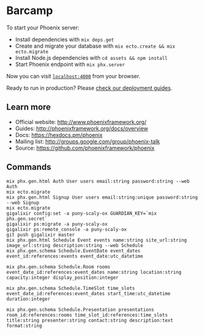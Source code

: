 # Barcamp

To start your Phoenix server:

  * Install dependencies with `mix deps.get`
  * Create and migrate your database with `mix ecto.create && mix ecto.migrate`
  * Install Node.js dependencies with `cd assets && npm install`
  * Start Phoenix endpoint with `mix phx.server`

Now you can visit [`localhost:4000`](http://localhost:4000) from your browser.

Ready to run in production? Please [check our deployment guides](http://www.phoenixframework.org/docs/deployment).

## Learn more

  * Official website: http://www.phoenixframework.org/
  * Guides: http://phoenixframework.org/docs/overview
  * Docs: https://hexdocs.pm/phoenix
  * Mailing list: http://groups.google.com/group/phoenix-talk
  * Source: https://github.com/phoenixframework/phoenix

## Commands

```
mix phx.gen.html Auth User users email:string password:string --web Auth
mix ecto.migrate
mix phx.gen.html Signup User users email:string:unique password:string --web Signup
mix ecto.migrate
gigalixir config:set -a puny-scaly-ox GUARDIAN_KEY=`mix phx.gen.secret`
gigalixir ps:migrate -a puny-scaly-ox
gigalixir ps:remote_console -a puny-scaly-ox
git push gigalixir master
mix phx.gen.html Schedule Event events name:string site_url:string image_url:string description:string --web Schedule
mix phx.gen.schema Schedule.EventDate event_dates event_id:references:events event_date:utc_datetime

mix phx.gen.schema Schedule.Room rooms event_date_id:references:event_dates name:string location:string capacity:integer display_position:integer

mix phx.gen.schema Schedule.TimeSlot time_slots event_date_id:references:event_dates start_time:utc_datetime duration:integer

mix phx.gen.schema Schedule.Presentation presentations room_id:references:rooms time_slot_id:references:time_slots title:string presenter:string contact:string description:text format:string


```
